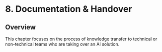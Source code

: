 # 8. Documentation & Handover

## Overview

This chapter focuses on the process of knowledge transfer to technical or non-technical teams who are taking over an AI solution.